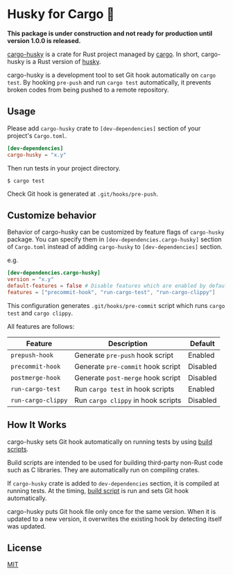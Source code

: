 Husky for Cargo :dog:
=====================

**This package is under construction and not ready for production until version 1.0.0 is released.**

[cargo-husky][] is a crate for Rust project managed by [cargo][]. In short, cargo-husky is a Rust
version of [husky][].

cargo-husky is a development tool to set Git hook automatically on `cargo test`. By hooking `pre-push`
and run `cargo test` automatically, it prevents broken codes from being pushed to a remote repository.


## Usage

Please add `cargo-husky` crate to `[dev-dependencies]` section of your project's `Cargo.toml`.

```toml
[dev-dependencies]
cargo-husky = "x.y"
```

Then run tests in your project directory.

```
$ cargo test
```

Check Git hook is generated at `.git/hooks/pre-push`.


## Customize behavior

Behavior of cargo-husky can be customized by feature flags of `cargo-husky` package.
You can specify them in `[dev-dependencies.cargo-husky]` section of `Cargo.toml` instead of adding
`cargo-husky` to `[dev-dependencies]` section.

e.g.

```toml
[dev-dependencies.cargo-husky]
version = "x.y"
default-features = false # Disable features which are enabled by default
features = ["precommit-hook", "run-cargo-test", "run-cargo-clippy"]
```

This configuration generates `.git/hooks/pre-commit` script which runs `cargo test` and `cargo clippy`.

All features are follows:

| Feature            | Description                        | Default  |
|--------------------|------------------------------------|----------|
| `prepush-hook`     | Generate `pre-push` hook script    | Enabled  |
| `precommit-hook`   | Generate `pre-commit` hook script  | Disabled |
| `postmerge-hook`   | Generate `post-merge` hook script  | Disabled |
| `run-cargo-test`   | Run `cargo test` in hook scripts   | Enabled  |
| `run-cargo-clippy` | Run `cargo clippy` in hook scripts | Disabled |


## How It Works

cargo-husky sets Git hook automatically on running tests by using [build scripts][].

Build scripts are intended to be used for building third-party non-Rust code such as C libraries.
They are automatically run on compiling crates.

If `cargo-husky` crate is added to `dev-dependencies` section, it is compiled at running tests.
At the timing, [build script](./build.rs) is run and sets Git hook automatically.

cargo-husky puts Git hook file only once for the same version. When it is updated to a new version,
it overwrites the existing hook by detecting itself was updated.


## License

[MIT](./LICENSE.txt)

[cargo-husky]: https://crates.io/crates/cargo-husky
[cargo]: https://github.com/rust-lang/cargo
[husky]: https://github.com/typicode/husky
[build scripts]: https://doc.rust-lang.org/cargo/reference/build-scripts.html
